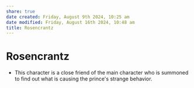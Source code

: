 ```yaml
---
share: true
date created: Friday, August 9th 2024, 10:25 am
date modified: Friday, August 16th 2024, 10:48 am
title: Rosencrantz
---
```

  
# Rosencrantz  
  
- This character is a close friend of the main character who is summoned to find out what is causing the prince's strange behavior.